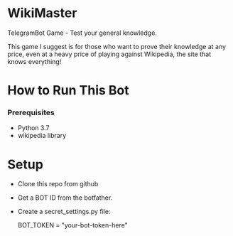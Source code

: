 # WikiMaster
TelegramBot Game - Test your general knowledge.

This game I suggest is for those who want to prove their knowledge at any price, 
even at a heavy price of playing against Wikipedia, the site that knows everything!

# How to Run This Bot
### Prerequisites
 - Python 3.7
 - wikipedia library
 
 # Setup
- Clone this repo from github

- Get a BOT ID from the botfather.

- Create a secret_settings.py file:

  BOT_TOKEN = "your-bot-token-here"
